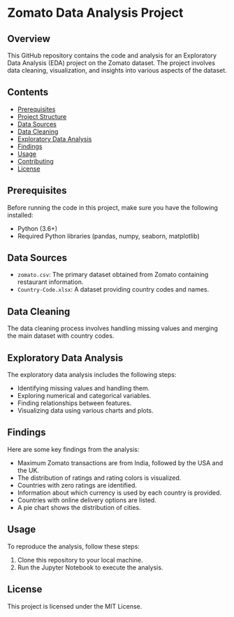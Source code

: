 # Zomato Data Analysis Project


## Overview

This GitHub repository contains the code and analysis for an Exploratory Data Analysis (EDA) project on the Zomato dataset. The project involves data cleaning, visualization, and insights into various aspects of the dataset.

## Contents

- [Prerequisites](#prerequisites)
- [Project Structure](#project-structure)
- [Data Sources](#data-sources)
- [Data Cleaning](#data-cleaning)
- [Exploratory Data Analysis](#exploratory-data-analysis)
- [Findings](#findings)
- [Usage](#usage)
- [Contributing](#contributing)
- [License](#license)

## Prerequisites

Before running the code in this project, make sure you have the following installed:

- Python (3.6+)
- Required Python libraries (pandas, numpy, seaborn, matplotlib)


## Data Sources

- `zomato.csv`: The primary dataset obtained from Zomato containing restaurant information.
- `Country-Code.xlsx`: A dataset providing country codes and names.

## Data Cleaning

The data cleaning process involves handling missing values and merging the main dataset with country codes.

## Exploratory Data Analysis

The exploratory data analysis includes the following steps:

- Identifying missing values and handling them.
- Exploring numerical and categorical variables.
- Finding relationships between features.
- Visualizing data using various charts and plots.

## Findings

Here are some key findings from the analysis:

- Maximum Zomato transactions are from India, followed by the USA and the UK.
- The distribution of ratings and rating colors is visualized.
- Countries with zero ratings are identified.
- Information about which currency is used by each country is provided.
- Countries with online delivery options are listed.
- A pie chart shows the distribution of cities.

## Usage

To reproduce the analysis, follow these steps:

1. Clone this repository to your local machine.
2. Run the Jupyter Notebook to execute the analysis.

## License

This project is licensed under the MIT License. 



